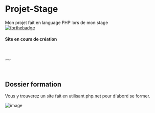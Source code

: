 # Projet-Stage
Mon projet fait en language PHP lors de mon stage
<br>
[![forthebadge](https://forthebadge.com/images/badges/uses-php.svg)](https://forthebadge.com)
#### Site en cours de création
<br>
<p>~~</p>
<br>
<h2>Dossier formation</h2>
<p>Vous y trouverez un site fait en utilisant php.net pour d'abord se former.</p>

![image](https://github.com/tomgammeur/Projet-Stage/assets/101002853/5aba3e01-e19f-4a73-b4c5-f3fbbb225a70)
